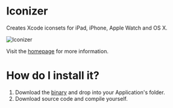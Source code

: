 # Iconizer
Creates Xcode iconsets for iPad, iPhone, Apple Watch and OS X.

![Iconizer](http://cl.ly/avXO/Screen%20Shot%202015-05-09%20at%2023.15.13.png)

Visit the [homepage](http://behoernchen.github.io/iconizer/) for more information.

# How do I install it?
1. Download the [binary](http://cl.ly/b16w/download/Iconizer_v1.1.0.dmg) and drop into your Application's folder.
2. Download source code and compile yourself.
